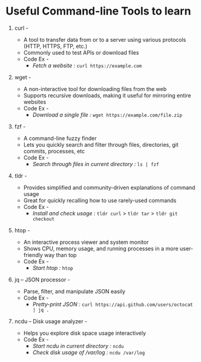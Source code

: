 # Useful Command-line Tools to learn

1. curl - 
   - A tool to transfer data from or to a server using various protocols (HTTP, HTTPS, FTP, etc.)
   - Commonly used to test APIs or download files
   - Code Ex - 
     - *Fetch a website :* `curl https://example.com`
  
2. wget - 
   - A non-interactive tool for downloading files from the web
   - Supports recursive downloads, making it useful for mirroring entire websites
   - Code Ex -
     - *Download a single file :* `wget https://example.com/file.zip`
  
3. fzf - 
   - A command-line fuzzy finder
   - Lets you quickly search and filter through files, directories, git commits, processes, etc
   - Code Ex - 
     - *Search through files in current directory :* `ls | fzf`

4. tldr - 
   - Provides simplified and community-driven explanations of command usage
   - Great for quickly recalling how to use rarely-used commands
   - Code Ex - 
     - *Install and check usage :* `tldr curl` > `tldr tar` > `tldr git checkout`

5. htop - 
   - An interactive process viewer and system monitor
   - Shows CPU, memory usage, and running processes in a more user-friendly way than top
   - Code Ex - 
     - *Start htop :* `htop`

6. jq – JSON processor - 
   - Parse, filter, and manipulate JSON easily
   - Code Ex - 
     - *Pretty-print JSON :* `curl https://api.github.com/users/octocat | jq .`

7. ncdu – Disk usage analyzer - 
   - Helps you explore disk space usage interactively
   - Code Ex - 
     - *Start ncdu in current directory :* `ncdu`
     - *Check disk usage of /var/log :* `ncdu /var/log`